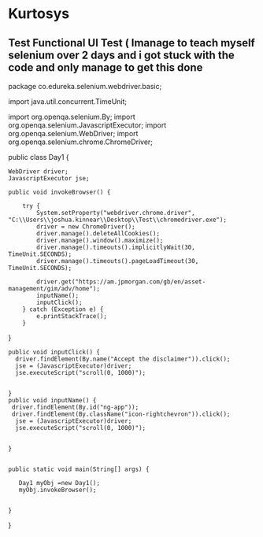 # Kurtosys
Test
Functional UI Test ( Imanage to teach myself selenium over 2 days and i got stuck with the code and only manage to get this done 
---
package co.edureka.selenium.webdriver.basic;

import java.util.concurrent.TimeUnit;

import org.openqa.selenium.By;
import org.openqa.selenium.JavascriptExecutor;
import org.openqa.selenium.WebDriver;
import org.openqa.selenium.chrome.ChromeDriver;

public class Day1 {

	WebDriver driver;
	JavascriptExecutor jse;
	
	public void invokeBrowser() {
		
		try {
			System.setProperty("webdriver.chrome.driver", "C:\\Users\\joshua.kinnear\\Desktop\\Test\\chromedriver.exe");
			driver = new ChromeDriver();
			driver.manage().deleteAllCookies();
			driver.manage().window().maximize();
			driver.manage().timeouts().implicitlyWait(30, TimeUnit.SECONDS);
			driver.manage().timeouts().pageLoadTimeout(30, TimeUnit.SECONDS);
			
			driver.get("https://am.jpmorgan.com/gb/en/asset-management/gim/adv/home");
			inputName();
			inputClick();
		} catch (Exception e) {
			e.printStackTrace();
		}
		
}
	
	public void inputClick() {
	  driver.findElement(By.name("Accept the disclaimer")).click();
	  jse = (JavascriptExecutor)driver;
	  jse.executeScript("scroll(0, 1000)");
	  
	 
	}
	public void inputName() {
	 driver.findElement(By.id("ng-app"));
	 driver.findElement(By.className("icon-rightchevron")).click();
	  jse = (JavascriptExecutor)driver;
	  jse.executeScript("scroll(0, 1000)");
	  
	 
	}


	public static void main(String[] args) {
		
       Day1 myObj =new Day1();
       myObj.invokeBrowser();
       
       
	}

}






